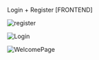Login + Register [FRONTEND]


![register](https://user-images.githubusercontent.com/81583304/210776479-db648201-fe91-41c3-ae67-5409ab847518.png)

![Login](https://user-images.githubusercontent.com/81583304/210776526-e5ab709e-8fa0-493b-a76d-22acd9be0ff8.png)

![WelcomePage](https://user-images.githubusercontent.com/81583304/210776537-415ef8a1-34e2-49a1-986f-5fe76adbf4ab.png)

